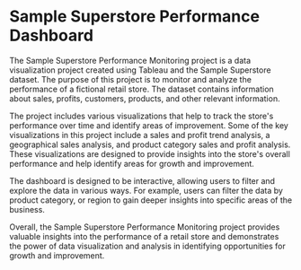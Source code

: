 # Sample Superstore Performance Dashboard

The Sample Superstore Performance Monitoring project is a data visualization project created using Tableau and the Sample Superstore dataset. The purpose of this project is to monitor and analyze the performance of a fictional retail store. The dataset contains information about sales, profits, customers, products, and other relevant information.

The project includes various visualizations that help to track the store's performance over time and identify areas of improvement. Some of the key visualizations in this project include a sales and profit trend analysis, a geographical sales analysis, and product category sales and profit analysis. These visualizations are designed to provide insights into the store's overall performance and help identify areas for growth and improvement.

The dashboard is designed to be interactive, allowing users to filter and explore the data in various ways. For example, users can filter the data by product category, or region to gain deeper insights into specific areas of the business.

Overall, the Sample Superstore Performance Monitoring project provides valuable insights into the performance of a retail store and demonstrates the power of data visualization and analysis in identifying opportunities for growth and improvement.
